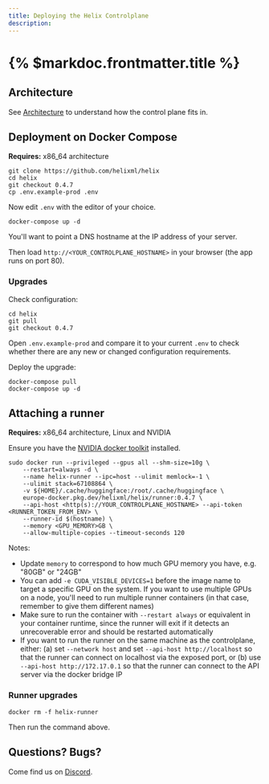 ```yaml
---
title: Deploying the Helix Controlplane
description:
---
```


# {% $markdoc.frontmatter.title %}

## Architecture

See [Architecture](/docs/architecture) to understand how the control plane fits in.

## Deployment on Docker Compose

**Requires:** x86_64 architecture

```
git clone https://github.com/helixml/helix
cd helix
git checkout 0.4.7
cp .env.example-prod .env
```
Now edit `.env` with the editor of your choice.
```
docker-compose up -d
```

You'll want to point a DNS hostname at the IP address of your server.

Then load `http://<YOUR_CONTROLPLANE_HOSTNAME>` in your browser (the app runs on port 80).

### Upgrades

Check configuration:
```
cd helix
git pull
git checkout 0.4.7
```
Open `.env.example-prod` and compare it to your current `.env` to check whether there are any new or changed configuration requirements.

Deploy the upgrade:
```
docker-compose pull
docker-compose up -d
```

## Attaching a runner

**Requires:** x86_64 architecture, Linux and NVIDIA

Ensure you have the [NVIDIA docker toolkit](https://docs.nvidia.com/datacenter/cloud-native/container-toolkit/latest/install-guide.html) installed.

```
sudo docker run --privileged --gpus all --shm-size=10g \
    --restart=always -d \
    --name helix-runner --ipc=host --ulimit memlock=-1 \
    --ulimit stack=67108864 \
    -v ${HOME}/.cache/huggingface:/root/.cache/huggingface \
    europe-docker.pkg.dev/helixml/helix/runner:0.4.7 \
    --api-host <http(s)://YOUR_CONTROLPLANE_HOSTNAME> --api-token <RUNNER_TOKEN_FROM_ENV> \
    --runner-id $(hostname) \
    --memory <GPU_MEMORY>GB \
    --allow-multiple-copies --timeout-seconds 120
```

Notes:

* Update `memory` to correspond to how much GPU memory you have, e.g. "80GB" or "24GB"
* You can add `-e CUDA_VISIBLE_DEVICES=1` before the image name to target a specific GPU on the system. If you want to use multiple GPUs on a node, you'll need to run multiple runner containers (in that case, remember to give them different names)
* Make sure to run the container with `--restart always` or equivalent in your container runtime, since the runner will exit if it detects an unrecoverable error and should be restarted automatically
* If you want to run the runner on the same machine as the controlplane, either: (a) set `--network host` and set `--api-host http://localhost` so that the runner can connect on localhost via the exposed port, or (b) use `--api-host http://172.17.0.1` so that the runner can connect to the API server via the docker bridge IP

### Runner upgrades

```
docker rm -f helix-runner
```

Then run the command above.

## Questions? Bugs?

Come find us on [Discord](https://discord.gg/VJftd844GE).
